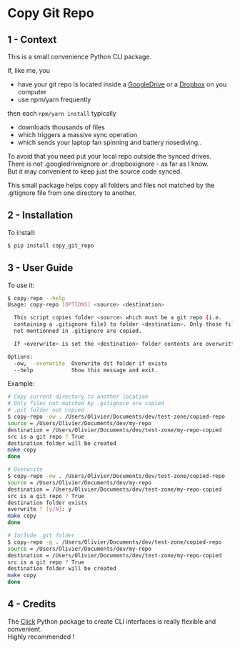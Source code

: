 # Copy Git Repo

## 1 - Context

This is a small convenience Python CLI package.  

If, like me, you
+ have your git repo is located inside a [GoogleDrive](https://www.google.com/intl/en_ALL/drive/) or a [Dropbox](https://www.dropbox.com/) on you computer
+ use npm/yarn frequently

then each `npm/yarn install` typically
+ downloads thousands of files
+ which triggers a massive sync operation
+ which sends your laptop fan spinning and battery nosediving..

To avoid that you need put your local repo outside the synced drives.  
There is not .googledriveignore or .dropboxignore - as far as I know.  
But it may convenient to keep just the source code synced.

This small package helps copy all folders and files not matched by the .gitignore file from one directory to another.  


## 2 - Installation

To install:
```bash
$ pip install copy_git_repo
```

## 3 - User Guide

To use it:

```bash
$ copy-repo --help
Usage: copy-repo [OPTIONS] <source> <destination>

  This script copies folder <source> which must be a git repo (i.e.
  containing a .gitignore file) to folder <destination>. Only those files
  not mentionned in .gitignore are copied.

  If <overwrite> is set the <destination> folder contents are overwritten.

Options:
  -ow, --overwrite  Overwrite dst folder if exists
  --help            Show this message and exit.
```

Example:

```bash
# Copy current directory to another location
# Only files not matched by .gitignore are copied
# .git folder not copied
$ copy-repo -ow . /Users/Olivier/Documents/dev/test-zone/copied-repo
source = /Users/Olivier/Documents/dev/my-repo
destination = /Users/Olivier/Documents/dev/test-zone/my-repo-copied
src is a git repo ? True
destination folder will be created
make copy
done

# Overwrite
$ copy-repo -ow . /Users/Olivier/Documents/dev/test-zone/copied-repo
source = /Users/Olivier/Documents/dev/my-repo
destination = /Users/Olivier/Documents/dev/test-zone/my-repo-copied
src is a git repo ? True
destination folder exists
overwrite ? [y/N]: y
make copy
done

# Include .git folder
$ copy-repo -g . /Users/Olivier/Documents/dev/test-zone/copied-repo
source = /Users/Olivier/Documents/dev/my-repo
destination = /Users/Olivier/Documents/dev/test-zone/my-repo-copied
src is a git repo ? True
destination folder will be created
make copy
done
```

## 4 - Credits

The [Click](http://click.pocoo.org/6/) Python package to create CLI interfaces is really flexible and convenient.  
Highly recommended !

